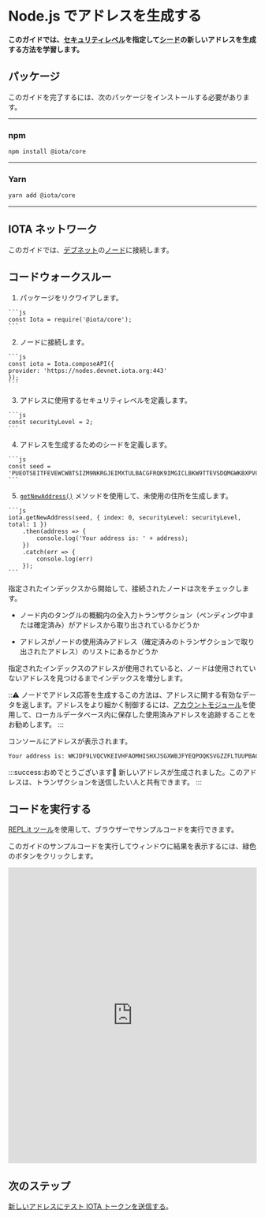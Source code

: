 # Node.js でアドレスを生成する
<!-- # Generate an address in Node.js -->

**このガイドでは、[セキュリティレベル](root://getting-started/0.1/clients/security-levels.md)を指定して[シード](root://getting-started/0.1/clients/seeds.md)の新しいアドレスを生成する方法を学習します。**
<!-- **In this guide, you learn how to generate a new address for a [seed](root://getting-started/0.1/clients/seeds.md) with a given [security level](root://getting-started/0.1/clients/security-levels.md).** -->

## パッケージ
<!-- ## Packages -->

このガイドを完了するには、次のパッケージをインストールする必要があります。
<!-- To complete this guide, you need to install the following package: -->

--------------------
### npm
```bash
npm install @iota/core
```
---
### Yarn
```bash
yarn add @iota/core
```
--------------------

## IOTA ネットワーク
<!-- ## IOTA network -->

このガイドでは、[デブネット](root://getting-started/0.1/network/iota-networks.md#devnet)の[ノード](root://getting-started/0.1/network/nodes.md)に接続します。
<!-- In this guide, we connect to a node on the [Devnet](root://getting-started/0.1/network/iota-networks.md#devnet). -->

## コードウォークスルー
<!-- ## Code walkthrough -->

1. パッケージをリクワイアします。
  <!-- 1. Require the packages -->

    ```js
    const Iota = require('@iota/core');
    ```

2. ノードに接続します。
  <!-- 2. Connect to a node -->

    ```js
    const iota = Iota.composeAPI({
    provider: 'https://nodes.devnet.iota.org:443'
    });
    ```

3. アドレスに使用するセキュリティレベルを定義します。
  <!-- 3. Define the security level that you want to use for your address -->

    ```js
    const securityLevel = 2;
    ```

4. アドレスを生成するためのシードを定義します。
  <!-- 4. Define a seed for which to generate an address -->

    ```js
    const seed =
    'PUEOTSEITFEVEWCWBTSIZM9NKRGJEIMXTULBACGFRQK9IMGICLBKW9TTEVSDQMGWKBXPVCBMMCXWMNPDX';
    ```

5. [`getNewAddress()`](https://github.com/iotaledger/iota.js/blob/next/api_reference.md#module_core.getNewAddress) メソッドを使用して、未使用の住所を生成します。
  <!-- 5. Use the [`getNewAddress()`](https://github.com/iotaledger/iota.js/blob/next/api_reference.md#module_core.getNewAddress) method to generate an unspent address -->

    ```js
    iota.getNewAddress(seed, { index: 0, securityLevel: securityLevel, total: 1 })
        .then(address => {
            console.log('Your address is: ' + address);
        })
        .catch(err => {
            console.log(err)
        });
    ```

指定されたインデックスから開始して、接続されたノードは次をチェックします。
<!-- Starting from the given index, the connected node checks the following: -->

- ノード内のタングルの概観内の全入力トランザクション（ペンディング中または確定済み）がアドレスから取り出されているかどうか
<!-- - If any input transactions (pending or confirmed) in its view of the Tangle withdraw from the address -->
- アドレスがノードの使用済みアドレス（確定済みのトランザクションで取り出されたアドレス）のリストにあるかどうか
<!-- - If the address is in the node's list of spent addresses (addresses that were withdrawn from in confirmed transactions) -->

指定されたインデックスのアドレスが使用されていると、ノードは使用されていないアドレスを見つけるまでインデックスを増分します。
<!-- If an address with the given index is spent, the index is incremented until the node finds one that isn't spent. -->

:::warning:
ノードでアドレス応答を生成するこの方法は、アドレスに関する有効なデータを返します。アドレスをより細かく制御するには、[アカウントモジュール](../../account-module/introduction/overview.md)を使用して、ローカルデータベース内に保存した使用済みアドレスを追跡することをお勧めします。
:::
<!-- :::warning: -->
<!-- This way of generating addresses replies on the node to return valid data about your addresses. To have more control over your addresses, we recommend using the [account module](../../account-module/introduction/overview.md) to keep track of spent addresses in your own local database. -->
<!-- ::: -->

コンソールにアドレスが表示されます。
<!-- In the console, you should see an address. -->

```bash
Your address is: WKJDF9LVQCVKEIVHFAOMHISHXJSGXWBJFYEQPOQKSVGZZFLTUUPBACNQZTAKXR9TFVKBGYSNSPHRNKKHA
```

:::success:おめでとうございます:tada:
新しいアドレスが生成されました。このアドレスは、トランザクションを送信したい人と共有できます。
:::
<!-- :::success:Congratulations :tada: -->
<!-- You've just generated a new address. You can share this address with anyone who wants to send you a transaction. -->
<!-- ::: -->

## コードを実行する
<!-- ## Run the code -->

[REPL.it ツール](https://repl.it)を使用して、ブラウザーでサンプルコードを実行できます。
<!-- We use the [REPL.it tool](https://repl.it) to allow you to run sample code in the browser. -->

このガイドのサンプルコードを実行してウィンドウに結果を表示するには、緑色のボタンをクリックします。
<!-- Click the green button to run the sample code in this guide and see the results in the window. -->

<iframe height="600px" width="100%" src="https://repl.it/@jake91/Generate-an-address?lite=true" scrolling="no" frameborder="no" allowtransparency="true" allowfullscreen="true" sandbox="allow-forms allow-pointer-lock allow-popups allow-same-origin allow-scripts allow-modals"></iframe>

## 次のステップ
<!-- ## Next steps -->

[新しいアドレスにテスト IOTA トークンを送信する](../js/transfer-iota-tokens.md)。
<!-- [Send test IOTA tokens to your new address](../js/transfer-iota-tokens.md). -->
